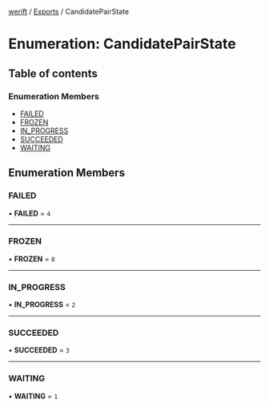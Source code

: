 [werift](../README.md) / [Exports](../modules.md) / CandidatePairState

# Enumeration: CandidatePairState

## Table of contents

### Enumeration Members

- [FAILED](CandidatePairState.md#failed)
- [FROZEN](CandidatePairState.md#frozen)
- [IN\_PROGRESS](CandidatePairState.md#in_progress)
- [SUCCEEDED](CandidatePairState.md#succeeded)
- [WAITING](CandidatePairState.md#waiting)

## Enumeration Members

### FAILED

• **FAILED** = ``4``

___

### FROZEN

• **FROZEN** = ``0``

___

### IN\_PROGRESS

• **IN\_PROGRESS** = ``2``

___

### SUCCEEDED

• **SUCCEEDED** = ``3``

___

### WAITING

• **WAITING** = ``1``
